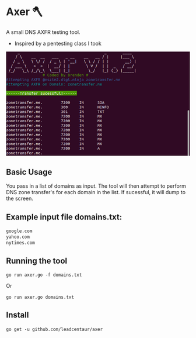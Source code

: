 # Axer 🪓 
A small DNS AXFR testing tool.
* Inspired by a pentesting class I took

<p align="center">
  <img src="https://github.com/leadcentaur/axer/blob/5c1bd7dc3e19d2f5d84bb8f1d605a420df58bc70/banner.png">
</p>

## Basic Usage
You pass in a list of domains as input. The tool will then attempt to perform DNS zone transfer's for each domain in the list.
If sucessful, it will dump to the screen.

## Example input file domains.txt:

```shell
google.com
yahoo.com
nytimes.com
```
## Running the tool

```shell
go run axer.go -f domains.txt
```

Or

```shell
go run axer.go domains.txt
```
## Install

```shell
go get -u github.com/leadcentaur/axer
```

